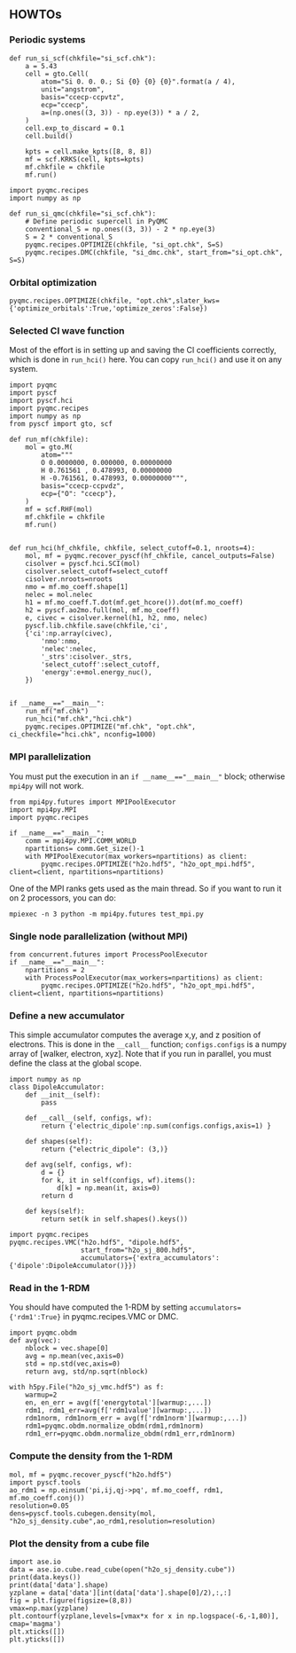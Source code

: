 HOWTOs
--------------------

### Periodic systems

```
def run_si_scf(chkfile="si_scf.chk"):
    a = 5.43
    cell = gto.Cell(
        atom="Si 0. 0. 0.; Si {0} {0} {0}".format(a / 4),
        unit="angstrom",
        basis="ccecp-ccpvtz",
        ecp="ccecp",
        a=(np.ones((3, 3)) - np.eye(3)) * a / 2,
    )
    cell.exp_to_discard = 0.1
    cell.build()

    kpts = cell.make_kpts([8, 8, 8])
    mf = scf.KRKS(cell, kpts=kpts)
    mf.chkfile = chkfile
    mf.run()
```

```
import pyqmc.recipes
import numpy as np

def run_si_qmc(chkfile="si_scf.chk"):
    # Define periodic supercell in PyQMC
    conventional_S = np.ones((3, 3)) - 2 * np.eye(3)
    S = 2 * conventional_S
    pyqmc.recipes.OPTIMIZE(chkfile, "si_opt.chk", S=S)
    pyqmc.recipes.DMC(chkfile, "si_dmc.chk", start_from="si_opt.chk", S=S)
```

### Orbital optimization

```
pyqmc.recipes.OPTIMIZE(chkfile, "opt.chk",slater_kws={'optimize_orbitals':True,'optimize_zeros':False})
```

### Selected CI wave function

Most of the effort is in setting up and saving the CI coefficients correctly, which is done in `run_hci()` here. 
You can copy `run_hci()` and use it on any system.

```
import pyqmc
import pyscf
import pyscf.hci
import pyqmc.recipes
import numpy as np
from pyscf import gto, scf

def run_mf(chkfile):
    mol = gto.M(
        atom="""
        O 0.0000000, 0.000000, 0.00000000
        H 0.761561 , 0.478993, 0.00000000
        H -0.761561, 0.478993, 0.00000000""",
        basis="ccecp-ccpvdz",
        ecp={"O": "ccecp"},
    )
    mf = scf.RHF(mol)
    mf.chkfile = chkfile
    mf.run()


def run_hci(hf_chkfile, chkfile, select_cutoff=0.1, nroots=4):
    mol, mf = pyqmc.recover_pyscf(hf_chkfile, cancel_outputs=False)
    cisolver = pyscf.hci.SCI(mol)
    cisolver.select_cutoff=select_cutoff
    cisolver.nroots=nroots
    nmo = mf.mo_coeff.shape[1]
    nelec = mol.nelec
    h1 = mf.mo_coeff.T.dot(mf.get_hcore()).dot(mf.mo_coeff)
    h2 = pyscf.ao2mo.full(mol, mf.mo_coeff)
    e, civec = cisolver.kernel(h1, h2, nmo, nelec)
    pyscf.lib.chkfile.save(chkfile,'ci',
    {'ci':np.array(civec),
        'nmo':nmo,
        'nelec':nelec,
        '_strs':cisolver._strs,
        'select_cutoff':select_cutoff,
        'energy':e+mol.energy_nuc(),
    })


if __name__=="__main__":
    run_mf("mf.chk")
    run_hci("mf.chk","hci.chk")
    pyqmc.recipes.OPTIMIZE("mf.chk", "opt.chk", ci_checkfile="hci.chk", nconfig=1000)
```


### MPI parallelization

You must put the execution in an `if __name__=="__main__"` block; otherwise `mpi4py` will not work.

```
from mpi4py.futures import MPIPoolExecutor
import mpi4py.MPI
import pyqmc.recipes

if __name__=="__main__":
    comm = mpi4py.MPI.COMM_WORLD
    npartitions= comm.Get_size()-1
    with MPIPoolExecutor(max_workers=npartitions) as client:
        pyqmc.recipes.OPTIMIZE("h2o.hdf5", "h2o_opt_mpi.hdf5", client=client, npartitions=npartitions)
```

One of the MPI ranks gets used as the main thread. So if you want to run it on 2 processors, you can do:
```
mpiexec -n 3 python -m mpi4py.futures test_mpi.py
```


### Single node parallelization (without MPI)

```
from concurrent.futures import ProcessPoolExecutor
if __name__=="__main__":
    npartitions = 2
    with ProcessPoolExecutor(max_workers=npartitions) as client:
        pyqmc.recipes.OPTIMIZE("h2o.hdf5", "h2o_opt_mpi.hdf5", client=client, npartitions=npartitions)
```

### Define a new accumulator

This simple accumulator computes the average x,y, and z position of electrons. 
This is done in the `__call__` function; `configs.configs` is a numpy array of [walker, electron, xyz].
Note that if you run in parallel, you must define the class at the global scope. 

```
import numpy as np
class DipoleAccumulator:
    def __init__(self):
        pass

    def __call__(self, configs, wf):
        return {'electric_dipole':np.sum(configs.configs,axis=1) } 

    def shapes(self):
        return {"electric_dipole": (3,)}

    def avg(self, configs, wf):
        d = {}
        for k, it in self(configs, wf).items():
            d[k] = np.mean(it, axis=0)
        return d

    def keys(self):
        return set(k in self.shapes().keys())

import pyqmc.recipes
pyqmc.recipes.VMC("h2o.hdf5", "dipole.hdf5", 
                  start_from="h2o_sj_800.hdf5", 
                  accumulators={'extra_accumulators':{'dipole':DipoleAccumulator()}})
```



### Read in the 1-RDM

You should have computed the 1-RDM by setting `accumulators={'rdm1':True}` in pyqmc.recipes.VMC or DMC.

```
import pyqmc.obdm
def avg(vec):
    nblock = vec.shape[0]
    avg = np.mean(vec,axis=0)
    std = np.std(vec,axis=0)
    return avg, std/np.sqrt(nblock)

with h5py.File("h2o_sj_vmc.hdf5") as f:
    warmup=2
    en, en_err = avg(f['energytotal'][warmup:,...])
    rdm1, rdm1_err=avg(f['rdm1value'][warmup:,...])
    rdm1norm, rdm1norm_err = avg(f['rdm1norm'][warmup:,...])
    rdm1=pyqmc.obdm.normalize_obdm(rdm1,rdm1norm)
    rdm1_err=pyqmc.obdm.normalize_obdm(rdm1_err,rdm1norm)
```

### Compute the density from the 1-RDM

```
mol, mf = pyqmc.recover_pyscf("h2o.hdf5")
import pyscf.tools
ao_rdm1 = np.einsum('pi,ij,qj->pq', mf.mo_coeff, rdm1, mf.mo_coeff.conj())
resolution=0.05
dens=pyscf.tools.cubegen.density(mol, "h2o_sj_density.cube",ao_rdm1,resolution=resolution)
```

### Plot the density from a cube file

```
import ase.io
data = ase.io.cube.read_cube(open("h2o_sj_density.cube"))
print(data.keys())
print(data['data'].shape)
yzplane = data['data'][int(data['data'].shape[0]/2),:,:]
fig = plt.figure(figsize=(8,8))
vmax=np.max(yzplane)
plt.contourf(yzplane,levels=[vmax*x for x in np.logspace(-6,-1,80)], cmap='magma')
plt.xticks([])
plt.yticks([])
```